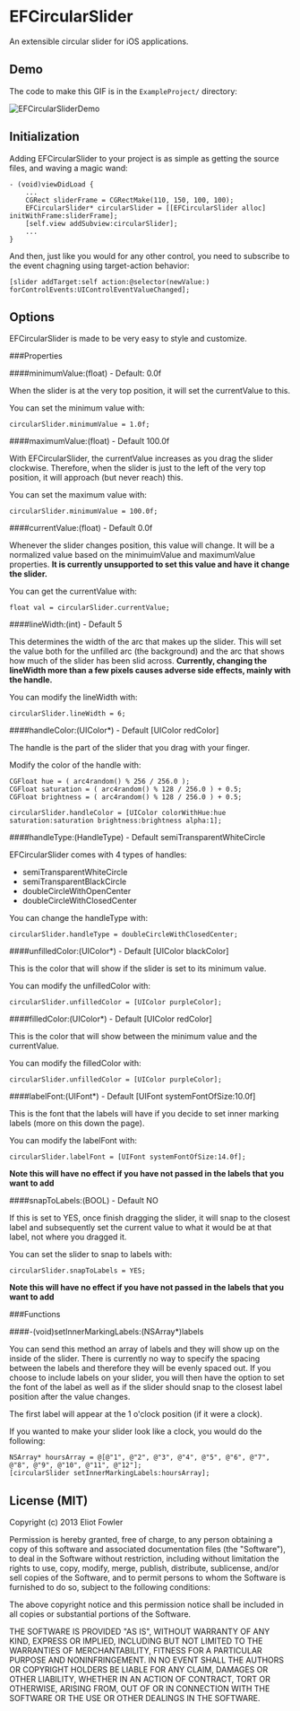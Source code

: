 EFCircularSlider
================

An extensible circular slider for iOS applications.

Demo
----

The code to make this GIF is in the `ExampleProject/` directory:


![EFCircularSliderDemo](http://i.imgur.com/fSqopqv.gif)


Initialization
--------------

Adding EFCircularSlider to your project is as simple as getting the source files, and waving a magic wand:

``` objc
- (void)viewDidLoad {
	...
	CGRect sliderFrame = CGRectMake(110, 150, 100, 100);
    EFCircularSlider* circularSlider = [[EFCircularSlider alloc] initWithFrame:sliderFrame];
    [self.view addSubview:circularSlider];
    ...
}
```

And then, just like you would for any other control, you need to subscribe to the event chagning using target-action behavior:

```objc
[slider addTarget:self action:@selector(newValue:) forControlEvents:UIControlEventValueChanged];
```

Options
-------

EFCircularSlider is made to be very easy to style and customize.

###Properties

####minimumValue:(float) - Default: 0.0f

When the slider is at the very top position, it will set the currentValue to this. 

You can set the minimum value with:

```objc
circularSlider.minimumValue = 1.0f;
```

####maximumValue:(float) - Default 100.0f

With EFCircularSlider, the currentValue increases as you drag the slider clockwise. Therefore, when 
the slider is just to the left of the very top position, it will approach (but never reach) this. 

You can set the maximum value with:

```objc
circularSlider.minimumValue = 100.0f;
```

####currentValue:(float) - Default 0.0f

Whenever the slider changes position, this value will change. It will be a normalized value based on the minimuimValue and maximumValue properties. **It is currently unsupported to set this value and have it change the slider.**

You can get the currentValue with:

```objc
float val = circularSlider.currentValue;
```

####lineWidth:(int) - Default 5

This determines the width of the arc that makes up the slider. This will set the value both for the unfilled arc (the background) and the arc that shows how much of the slider has been slid across. **Currently, changing the lineWidth more than a few pixels causes adverse side effects, mainly with the handle.**

You can modify the lineWidth with:

```objc
circularSlider.lineWidth = 6;
```

####handleColor:(UIColor*) - Default [UIColor redColor]

The handle is the part of the slider that you drag with your finger.

Modify the color of the handle with:

```objc
CGFloat hue = ( arc4random() % 256 / 256.0 );
CGFloat saturation = ( arc4random() % 128 / 256.0 ) + 0.5;
CGFloat brightness = ( arc4random() % 128 / 256.0 ) + 0.5;

circularSlider.handleColor = [UIColor colorWithHue:hue saturation:saturation brightness:brightness alpha:1];
```

####handleType:(HandleType) - Default semiTransparentWhiteCircle

EFCircularSlider comes with 4 types of handles:

- semiTransparentWhiteCircle
- semiTransparentBlackCircle
- doubleCircleWithOpenCenter
- doubleCircleWithClosedCenter

You can change the handleType with:

```objc
circularSlider.handleType = doubleCircleWithClosedCenter;
```

####unfilledColor:(UIColor*) - Default [UIColor blackColor]

This is the color that will show if the slider is set to its minimum value.

You can modify the unfilledColor with:

```objc
circularSlider.unfilledColor = [UIColor purpleColor];
```

####filledColor:(UIColor*) - Default [UIColor redColor]

This is the color that will show between the minimum value and the currentValue.

You can modify the filledColor with:

```objc
circularSlider.unfilledColor = [UIColor purpleColor];
```

####labelFont:(UIFont*) - Default [UIFont systemFontOfSize:10.0f]

This is the font that the labels will have if you decide to set inner marking labels (more on this down the page). 

You can modify the labelFont with:

```objc
circularSlider.labelFont = [UIFont systemFontOfSize:14.0f];
```

**Note this will have no effect if you have not passed in the labels that you want to add**

####snapToLabels:(BOOL) - Default NO

If this is set to YES, once finish dragging the slider, it will snap to the closest label and subsequently set the current value to what it would be at that label, not where you dragged it.

You can set the slider to snap to labels with:

```objc
circularSlider.snapToLabels = YES;
```

**Note this will have no effect if you have not passed in the labels that you want to add**

###Functions

####-(void)setInnerMarkingLabels:(NSArray*)labels

You can send this method an array of labels and they will show up on the inside of the slider. There is currently no way to specify the spacing between the labels and therefore they will be evenly spaced out. If you choose to include labels on your slider, you will then have the option to set the font of the label as well as if the slider should snap to the closest label position after the value changes.

The first label will appear at the 1 o'clock position (if it were a clock).

If you wanted to make your slider look like a clock, you would do the following:

```objc
NSArray* hoursArray = @[@"1", @"2", @"3", @"4", @"5", @"6", @"7", @"8", @"9", @"10", @"11", @"12"];
[circularSlider setInnerMarkingLabels:hoursArray];
``` 

License (MIT)
-------------

Copyright (c) 2013 Eliot Fowler

Permission is hereby granted, free of charge, to any person obtaining a copy of this software and associated documentation files (the "Software"), to deal in the Software without restriction, including without limitation the rights to use, copy, modify, merge, publish, distribute, sublicense, and/or sell copies of the Software, and to permit persons to whom the Software is furnished to do so, subject to the following conditions:

The above copyright notice and this permission notice shall be included in all copies or substantial portions of the Software.

THE SOFTWARE IS PROVIDED "AS IS", WITHOUT WARRANTY OF ANY KIND, EXPRESS OR IMPLIED, INCLUDING BUT NOT LIMITED TO THE WARRANTIES OF MERCHANTABILITY, FITNESS FOR A PARTICULAR PURPOSE AND NONINFRINGEMENT. IN NO EVENT SHALL THE AUTHORS OR COPYRIGHT HOLDERS BE LIABLE FOR ANY CLAIM, DAMAGES OR OTHER LIABILITY, WHETHER IN AN ACTION OF CONTRACT, TORT OR OTHERWISE, ARISING FROM, OUT OF OR IN CONNECTION WITH THE SOFTWARE OR THE USE OR OTHER DEALINGS IN THE SOFTWARE.